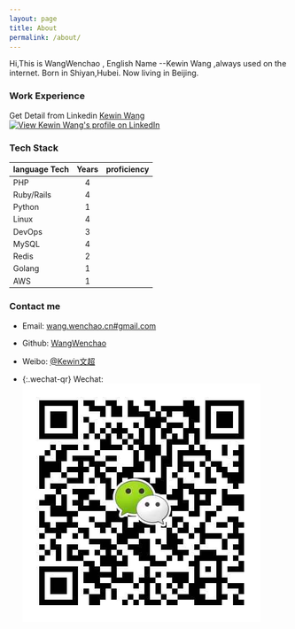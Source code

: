```yaml
---
layout: page
title: About
permalink: /about/
---
```


Hi,This is  WangWenchao , English Name --Kewin Wang ,always used on the internet.
Born in Shiyan,Hubei. Now living in Beijing.

### Work Experience

Get Detail from Linkedin [ Kewin Wang ](https://www.linkedin.com/profile/view?id=108191127)
<a href="http://cn.linkedin.com/in/kewinwang">
<img src="https://static.licdn.com/scds/common/u/img/webpromo/btn_myprofile_160x33.png" width="160" height="33" border="0" alt="View Kewin Wang's profile on LinkedIn">
</a>

### Tech Stack
| language Tech | Years | proficiency |
|:------------|:----:|----------:|
| PHP | 4 | |
| Ruby/Rails | 4 |
| Python | 1 | |
| Linux| 4 | |
| DevOps | 3 | |
| MySQL | 4 | |
| Redis | 2 | | 
| Golang | 1| |
| AWS | 1| | 

### Contact me
- Email: [wang.wenchao.cn#gmail.com](mailto:wang.wenchao.cn#gmail.com)

- Github: [WangWenchao](https://github.com/WangWenchao) 

- Weibo: [@Kewin文超](http://weibo.com/kewinwangcn)

- {:.wechat-qr}
  Wechat: ![kewin_wang](https://raw.githubusercontent.com/WangWenchao/wangwenchao.github.io/master/images/Wechat-QR.png)

